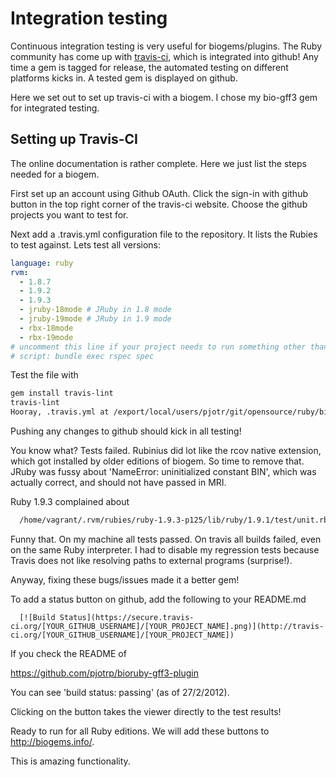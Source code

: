 # Integration testing

Continuous integration testing is very useful for biogems/plugins. The Ruby 
community has come up with [travis-ci](http://about.travis-ci.org/), which is
integrated into github! Any time a gem is tagged for release, the automated
testing on different platforms kicks in. A tested gem is displayed on github.

Here we set out to set up travis-ci with a biogem. I chose my bio-gff3 gem 
for integrated testing.

## Setting up Travis-CI

The online documentation is rather complete. Here we just list the steps needed
for a biogem.

First set up an account using Github OAuth. Click the sign-in with github button in the top
right corner of the travis-ci website. Choose the github projects you want to test for.

Next add a .travis.yml configuration file to the repository. It lists the Rubies to
test against. Lets test all versions:

```yaml
language: ruby
rvm:
  - 1.8.7
  - 1.9.2
  - 1.9.3
  - jruby-18mode # JRuby in 1.8 mode
  - jruby-19mode # JRuby in 1.9 mode
  - rbx-18mode
  - rbx-19mode
# uncomment this line if your project needs to run something other than `rake`:
# script: bundle exec rspec spec
```

Test the file with

```bash
gem install travis-lint
travis-lint 
Hooray, .travis.yml at /export/local/users/pjotr/git/opensource/ruby/bioruby-gff3/.travis.yml seems to be solid!
```

Pushing any changes to github should kick in all testing!

You know what? Tests failed. Rubinius did lot like the rcov native extension,
which got installed by older editions of biogem. So time to remove that. JRuby
was fussy about 'NameError: uninitialized constant BIN', which was actually
correct, and should not have passed in MRI.

Ruby 1.9.3 complained about
  
```bash
  /home/vagrant/.rvm/rubies/ruby-1.9.3-p125/lib/ruby/1.9.1/test/unit.rb:167:in 'block in non_options': file not found: test/**/test_*.rb (ArgumentError)
```

Funny that. On my machine all tests passed. On travis all builds failed, even on the same 
Ruby interpreter. I had to disable my regression tests because Travis does not like resolving
paths to external programs (surprise!).

Anyway, fixing these bugs/issues made it a better gem!

To add a status button on github, add the following to your README.md

```
  [![Build Status](https://secure.travis-ci.org/[YOUR_GITHUB_USERNAME]/[YOUR_PROJECT_NAME].png)](http://travis-ci.org/[YOUR_GITHUB_USERNAME]/[YOUR_PROJECT_NAME])
```

If you check the README of

  https://github.com/pjotrp/bioruby-gff3-plugin

You can see 'build status: passing' (as of 27/2/2012).

Clicking on the button takes the viewer directly to the test results!

Ready to run for all Ruby editions. We will add these 
buttons to http://biogems.info/.

This is amazing functionality. 
